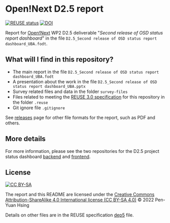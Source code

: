 # Open!Next D2.5 report

[![REUSE status](https://api.reuse.software/badge/github.com/OPEN-NEXT/D2.5-report)](https://api.reuse.software/info/github.com/OPEN-NEXT/D2.5-report) 
[![DOI](https://zenodo.org/badge/DOI/10.5281/zenodo.6991166.svg)](https://doi.org/10.5281/zenodo.6991166)

Report for [Open!Next](https://opennext.eu/) WP2 D2.5 deliverable "*Second release of OSD status report dashboard*" in the file `D2.5_Second release of OSD status report dashboard_UBA.fodt`.

## What will I find in this repository?

* The main report in the file `D2.5_Second release of OSD status report dashboard_UBA.fodt`
* A presentation about the work in the file `D2.5_Second release of OSD status report dashboard_UBA.pptx`
* Survey related files and data in the folder `survey-files`
* Files related to meeting the [REUSE 3.0 specification](https://reuse.software/) for this repository in the folder `.reuse`
* Git ignore file `.gitignore`

See [releases](https://github.com/OPEN-NEXT/D2.5-report/releases) page for other file formats for the report, such as PDF and others.

## More details

For more information, please see the two repositories for the D2.5 project status dashboard [backend](https://github.com/OPEN-NEXT/wp2.2_dev) and [frontend](https://github.com/OPEN-NEXT/wp2.2_frontend_dev/).

## License

[![CC BY-SA](https://mirrors.creativecommons.org/presskit/buttons/88x31/svg/by-sa.svg)](https://creativecommons.org/licenses/by-sa/4.0/)

The report and this README are licensed under the [Creative Commons Attribution-ShareAlike 4.0 International license (CC BY-SA 4.0)](https://creativecommons.org/licenses/by-sa/4.0/) © 2022 Pen-Yuan Hsing

Details on other files are in the REUSE specification [dep5](./.reuse/dep5) file.